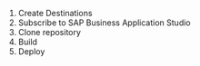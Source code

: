 1. Create Destinations
2. Subscribe to SAP Business Application Studio
3. Clone repository
4. Build 
5. Deploy 
